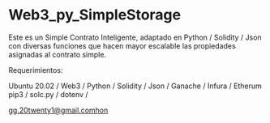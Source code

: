# Web3_py_SimpleStorage
Este es un Simple Contrato Inteligente, adaptado en Python / Solidity / Json con diversas funciones que hacen mayor escalable las propiedades asignadas al contrato simple. 

Requerimientos:

Ubuntu 20.02 / Web3 / Python / Solidity / Json / Ganache / Infura / Etherum
pip3 / solc.py / dotenv /

gg.20twenty1@gmail.comhon 
